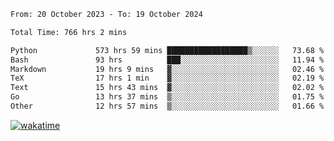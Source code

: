 <!--START_SECTION:waka-->

```txt
From: 20 October 2023 - To: 19 October 2024

Total Time: 766 hrs 2 mins

Python             573 hrs 59 mins ██████████████████▒░░░░░░   73.68 %
Bash               93 hrs          ███░░░░░░░░░░░░░░░░░░░░░░   11.94 %
Markdown           19 hrs 9 mins   ▓░░░░░░░░░░░░░░░░░░░░░░░░   02.46 %
TeX                17 hrs 1 min    ▓░░░░░░░░░░░░░░░░░░░░░░░░   02.19 %
Text               15 hrs 43 mins  ▓░░░░░░░░░░░░░░░░░░░░░░░░   02.02 %
Go                 13 hrs 37 mins  ▒░░░░░░░░░░░░░░░░░░░░░░░░   01.75 %
Other              12 hrs 57 mins  ▒░░░░░░░░░░░░░░░░░░░░░░░░   01.66 %
```

<!--END_SECTION:waka-->
[![wakatime](https://wakatime.com/badge/user/5f89a63a-5294-4958-ad30-2b3455e63f2a.svg)](https://wakatime.com/@5f89a63a-5294-4958-ad30-2b3455e63f2a)

